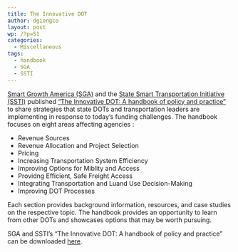 ```yaml
---
title: The Innovative DOT
author: dgiongco
layout: post
wp: /?p=51
categories:
  - Miscellaneous
tags:
  - handbook
  - SGA
  - SSTI
---
```

[Smart Growth America (SGA)][1] and the [State Smart Transportation Initiative (SSTI)][2] published [&#8220;The Innovative DOT: A handbook of policy and practice&#8221;][3] to share strategies that state DOTs and transportation leaders are implementing in response to today&#8217;s funding challenges. The handbook focuses on eight areas affecting agencies :

*   Revenue Sources
*   Revenue Allocation and Project Selection
*   Pricing
*   Increasing Transportation System Efficiency
*   Improving Options for Miblity and Access
*   Providng Efficient, Safe Freight Access
*   Integrating Transportation and Luand Use Decision-Making
*   Improving DOT Processes

Each section provides background information, resources, and case studies on the respective topic. The handbook provides an opportunity to learn from other DOTs and showcases options that may be worth pursuing.

SGA and SSTI&#8217;s &#8220;The Innovative DOT: A handbook of policy and practice&#8221; can be downloaded [here][3].

 [1]: http://www.smartgrowthamerica.org/about-us
 [2]: http://www.ssti.us/about-ssti/
 [3]: http://www.smartgrowthamerica.org/documents/the-innovative-dot-second-edition.pdf